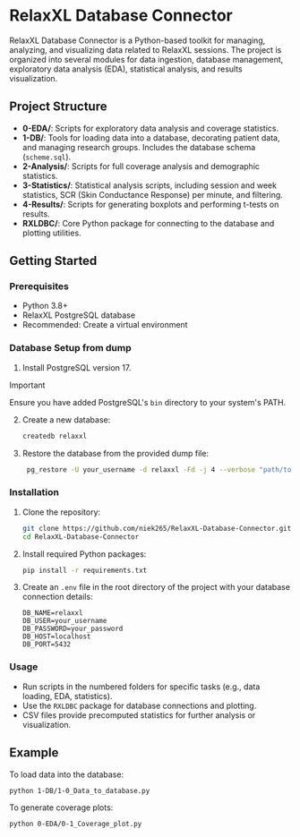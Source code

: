 # RelaxXL Database Connector

RelaxXL Database Connector is a Python-based toolkit for managing, analyzing, and visualizing data related to RelaxXL sessions. The project is organized into several modules for data ingestion, database management, exploratory data analysis (EDA), statistical analysis, and results visualization.

## Project Structure

- **0-EDA/**: Scripts for exploratory data analysis and coverage statistics.
- **1-DB/**: Tools for loading data into a database, decorating patient data, and managing research groups. Includes the database schema (`scheme.sql`).
- **2-Analysis/**: Scripts for full coverage analysis and demographic statistics.
- **3-Statistics/**: Statistical analysis scripts, including session and week statistics, SCR (Skin Conductance Response) per minute, and filtering.
- **4-Results/**: Scripts for generating boxplots and performing t-tests on results.
- **RXLDBC/**: Core Python package for connecting to the database and plotting utilities.

## Getting Started

### Prerequisites
- Python 3.8+
- RelaxXL PostgreSQL database
- Recommended: Create a virtual environment

### Database Setup from dump
1. Install PostgreSQL version 17.

> [!IMPORTANT]
> Ensure you have added PostgreSQL's `bin` directory to your system's PATH.

2. Create a new database:
   ```bash
   createdb relaxxl
   ```
3. Restore the database from the provided dump file:
   ```bash
    pg_restore -U your_username -d relaxxl -Fd -j 4 --verbose "path/to/dump/folder"
    ```

### Installation
1. Clone the repository:
   ```bash
   git clone https://github.com/niek265/RelaxXL-Database-Connector.git
   cd RelaxXL-Database-Connector
   ```
2. Install required Python packages:
   ```bash
   pip install -r requirements.txt
   ```
   
3. Create an `.env` file in the root directory of the project with your database connection details:
   ```
   DB_NAME=relaxxl
   DB_USER=your_username
   DB_PASSWORD=your_password
   DB_HOST=localhost
   DB_PORT=5432
   ```

### Usage
- Run scripts in the numbered folders for specific tasks (e.g., data loading, EDA, statistics).
- Use the `RXLDBC` package for database connections and plotting.
- CSV files provide precomputed statistics for further analysis or visualization.

## Example
To load data into the database:
```bash
python 1-DB/1-0_Data_to_database.py
```

To generate coverage plots:
```bash
python 0-EDA/0-1_Coverage_plot.py
```




